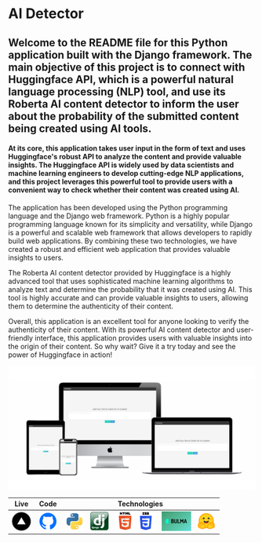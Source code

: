 # AI Detector

## Welcome to the README file for this Python application built with the Django framework. The main objective of this project is to connect with Huggingface API, which is a powerful natural language processing (NLP) tool, and use its Roberta AI content detector to inform the user about the probability of the submitted content being created using AI tools.

#### At its core, this application takes user input in the form of text and uses Huggingface's robust API to analyze the content and provide valuable insights. The Huggingface API is widely used by data scientists and machine learning engineers to develop cutting-edge NLP applications, and this project leverages this powerful tool to provide users with a convenient way to check whether their content was created using AI.

The application has been developed using the Python programming language and the Django web framework. Python is a highly popular programming language known for its simplicity and versatility, while Django is a powerful and scalable web framework that allows developers to rapidly build web applications. By combining these two technologies, we have created a robust and efficient web application that provides valuable insights to users.

The Roberta AI content detector provided by Huggingface is a highly advanced tool that uses sophisticated machine learning algorithms to analyze text and determine the probability that it was created using AI. This tool is highly accurate and can provide valuable insights to users, allowing them to determine the authenticity of their content.

Overall, this application is an excellent tool for anyone looking to verify the authenticity of their content. With its powerful AI content detector and user-friendly interface, this application provides users with valuable insights into the origin of their content. So why wait? Give it a try today and see the power of Huggingface in action!

![caption](https://github.com/mjaroszewski1979/global-macro-vercel/blob/main/ai_detector_mockup.png) 

  Live | Code | Technologies
  ---- | ---- | ------------
  [<img src="https://github.com/mjaroszewski1979/mjaroszewski1979/blob/main/vercel.png">](https://global-macro-vercel.vercel.app/) | [<img src="https://github.com/mjaroszewski1979/mjaroszewski1979/blob/main/github_g.png">](https://github.com/mjaroszewski1979/global-macro-vercel) | <img src="https://github.com/mjaroszewski1979/mjaroszewski1979/blob/main/python_g.png"> &nbsp; <img src="https://github.com/mjaroszewski1979/mjaroszewski1979/blob/main/django_g.png"> &nbsp; <img src="https://github.com/mjaroszewski1979/mjaroszewski1979/blob/main/html_g.png"> <img src="https://github.com/mjaroszewski1979/mjaroszewski1979/blob/main/css_g.png"> &nbsp; <img src="https://github.com/mjaroszewski1979/mjaroszewski1979/blob/main/bulma_g.png"> &nbsp; <img src="https://github.com/mjaroszewski1979/mjaroszewski1979/blob/main/huggingface_logo.png">
